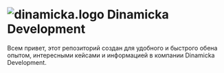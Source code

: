 ﻿# ![dinamicka.logo][1] Dinamicka Development 

Всем привет, этот репозиторий создан для удобного и быстрого обена опытом, интересными кейсами и информацией в компании Dinamicka Development.


[1]:http://dinamicka.com/images/Logos/Logo-31x41.png
